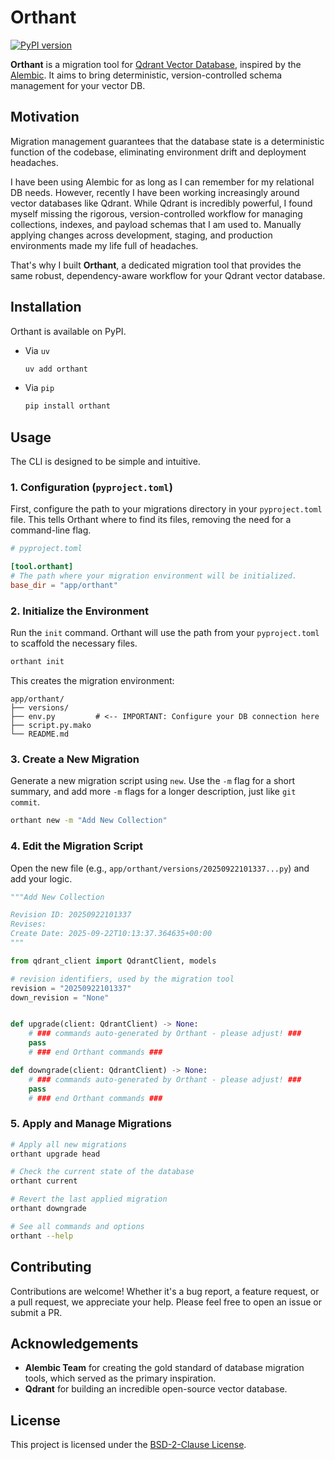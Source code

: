 # Orthant

[![PyPI version](https://img.shields.io/pypi/v/orthant.svg?style=flat-square)](https://pypi.org/project/orthant)

**Orthant** is a migration tool for [Qdrant Vector Database](https://qdrant.tech/), inspired by the [Alembic](https://alembic.sqlalchemy.org/). It aims to bring deterministic, version-controlled schema management for your vector DB.


## Motivation

Migration management guarantees that the database state is a deterministic function of the codebase, eliminating environment drift and deployment headaches.

I have been using Alembic for as long as I can remember for my relational DB needs. However, recently I have been working increasingly around vector databases like Qdrant. While Qdrant is incredibly powerful, I found myself missing the rigorous, version-controlled workflow for managing collections, indexes, and payload schemas that I am used to. Manually applying changes across development, staging, and production environments made my life full of headaches.

That's why I built **Orthant**, a dedicated migration tool that provides the same robust, dependency-aware workflow for your Qdrant vector database.

## Installation

Orthant is available on PyPI.

- Via `uv`
    
    ```bash
    uv add orthant
    ```

- Via `pip`
    
    ```bash
    pip install orthant
    ```

## Usage

The CLI is designed to be simple and intuitive.

### 1. Configuration (`pyproject.toml`)

First, configure the path to your migrations directory in your `pyproject.toml` file. This tells Orthant where to find its files, removing the need for a command-line flag.

```toml
# pyproject.toml

[tool.orthant]
# The path where your migration environment will be initialized.
base_dir = "app/orthant"
```

### 2. Initialize the Environment

Run the `init` command. Orthant will use the path from your `pyproject.toml` to scaffold the necessary files.

```bash
orthant init
```

This creates the migration environment:
```
app/orthant/
├── versions/
├── env.py         # <-- IMPORTANT: Configure your DB connection here
├── script.py.mako
└── README.md
```

### 3. Create a New Migration

Generate a new migration script using `new`. Use the `-m` flag for a short summary, and add more `-m` flags for a longer description, just like `git commit`.

```bash
orthant new -m "Add New Collection"
```

### 4. Edit the Migration Script

Open the new file (e.g., `app/orthant/versions/20250922101337...py`) and add your logic.

```python
"""Add New Collection

Revision ID: 20250922101337
Revises:
Create Date: 2025-09-22T10:13:37.364635+00:00
"""

from qdrant_client import QdrantClient, models

# revision identifiers, used by the migration tool
revision = "20250922101337"
down_revision = "None"


def upgrade(client: QdrantClient) -> None:
    # ### commands auto-generated by Orthant - please adjust! ###
    pass
    # ### end Orthant commands ###

def downgrade(client: QdrantClient) -> None:
    # ### commands auto-generated by Orthant - please adjust! ###
    pass
    # ### end Orthant commands ###
```

### 5. Apply and Manage Migrations

```bash
# Apply all new migrations
orthant upgrade head

# Check the current state of the database
orthant current

# Revert the last applied migration
orthant downgrade

# See all commands and options
orthant --help
```

## Contributing

Contributions are welcome! Whether it's a bug report, a feature request, or a pull request, we appreciate your help. Please feel free to open an issue or submit a PR.

## Acknowledgements

-   **Alembic Team** for creating the gold standard of database migration tools, which served as the primary inspiration.
-   **Qdrant** for building an incredible open-source vector database.

## License

This project is licensed under the [BSD-2-Clause License](./LICENSE).
